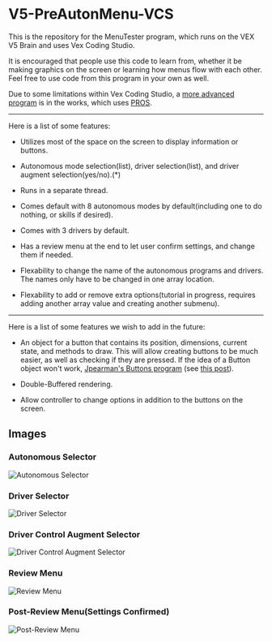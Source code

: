 # V5-PreAutonMenu-VCS 

This is the repository for the MenuTester program, which runs on the VEX V5 Brain and uses Vex Coding Studio.

It is encouraged that people use this code to learn from, whether it be making graphics on the screen
or learning how menus flow with each other. Feel free to use code from this program in your own as well.

Due to some limitations within Vex Coding Studio, a [more advanced program](https://github.com/Wup123102/V5-MenuTester-PROS) 
is in the works, which uses [PROS](https://pros.cs.purdue.edu/).

---

Here is a list of some features:

 * Utilizes most of the space on the screen to display information or buttons.

 * Autonomous mode selection(list), driver selection(list), and driver augment selection(yes/no).(*)

 * Runs in a separate thread.

 * Comes default with 8 autonomous modes by default(including one to do nothing, or skills if desired).

 * Comes with 3 drivers by default.

 * Has a review menu at the end to let user confirm settings, and change them if needed.

 * Flexability to change the name of the autonomous programs and drivers. The names only have to be changed
in one array location.

 * Flexability to add or remove extra options(tutorial in progress, requires adding another array value and creating another submenu).

---

Here is a list of some features we wish to add in the future:

 * An object for a button that contains its position, dimensions, current state, and methods to draw. This will 
allow creating buttons to be much easier, as well as checking if they are pressed. If the idea of a Button object 
won't work, [Jpearman's Buttons program](https://www.vexforum.com/uploads/default/original/2X/1/192a98c87b6c835adfdbee31b339f7c989e79ec7.vex)
(see [this post](https://www.vexforum.com/t/how-do-you-make-buttons-on-the-brain-screen/49294/8)).

 * Double-Buffered rendering.

 * Allow controller to change options in addition to the buttons on the screen.
 
 ## Images
 
 ### Autonomous Selector
 ![Autonomous Selector](https://github.com/WarrenRobotics/V5-PreAutonMenu-VCS/blob/master/src/common/images/1.jpg)
 
 ### Driver Selector
 ![Driver Selector](https://github.com/WarrenRobotics/V5-PreAutonMenu-VCS/blob/master/src/common/images/2.jpg)
 
 ### Driver Control Augment Selector
 ![Driver Control Augment Selector](https://github.com/WarrenRobotics/V5-PreAutonMenu-VCS/blob/master/src/common/images/3.jpg)
 
 ### Review Menu
 ![Review Menu](https://github.com/WarrenRobotics/V5-PreAutonMenu-VCS/blob/master/src/common/images/4.jpg)
 
 ### Post-Review Menu(Settings Confirmed)
 ![Post-Review Menu](https://github.com/WarrenRobotics/V5-PreAutonMenu-VCS/blob/master/src/common/images/5.jpg)

